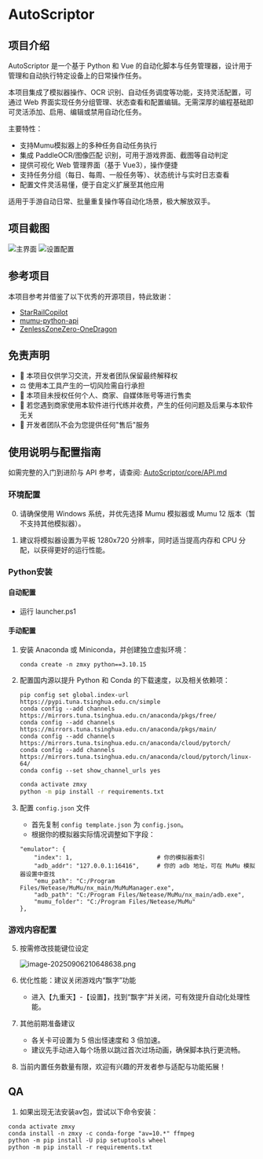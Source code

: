 # AutoScriptor

## 项目介绍
AutoScriptor 是一个基于 Python 和 Vue 的自动化脚本与任务管理器，设计用于管理和自动执行特定设备上的日常操作任务。

本项目集成了模拟器操作、OCR 识别、自动任务调度等功能，支持灵活配置，可通过 Web 界面实现任务分组管理、状态查看和配置编辑。无需深厚的编程基础即可灵活添加、启用、编辑或禁用自动化任务。

主要特性：

- 支持Mumu模拟器上的多种任务自动任务执行
- 集成 PaddleOCR/图像匹配 识别，可用于游戏界面、截图等自动判定
- 提供可视化 Web 管理界面（基于 Vue3），操作便捷
- 支持任务分组（每日、每周、一般任务等）、状态统计与实时日志查看
- 配置文件灵活易懂，便于自定义扩展至其他应用

适用于手游自动日常、批量重复操作等自动化场景，极大解放双手。

## 项目截图
![主界面](https://cdn.nlark.com/yuque/0/2025/png/39311747/1760066454746-f20015f1-a979-41f9-a6b5-74d29878e26b.png?x-oss-process=image%2Fformat%2Cwebp)
![设置配置](https://cdn.nlark.com/yuque/0/2025/png/39311747/1760066548224-6fda07f3-c176-4d6f-a36d-437ec793ca24.png?x-oss-process=image%2Fformat%2Cwebp)

## 参考项目
本项目参考并借鉴了以下优秀的开源项目，特此致谢：
- [StarRailCopilot](https://github.com/LmeSzinc/StarRailCopilot)
- [mumu-python-api](https://github.com/u-wlkjyy/mumu-python-api)
- [ZenlessZoneZero-OneDragon](https://github.com/OneDragon-Anything/ZenlessZoneZero-OneDragon)

## 免责声明
- 📌 本项目仅供学习交流，开发者团队保留最终解释权
- ⚖️ 使用本工具产生的一切风险需自行承担
- 🚫 本项目未授权任何个人、商家、自媒体账号等进行售卖
- 🚫 若您遇到商家使用本软件进行代练并收费，产生的任何问题及后果与本软件无关
- 🚫 开发者团队不会为您提供任何"售后"服务

## 使用说明与配置指南

如需完整的入门到进阶与 API 参考，请查阅: [AutoScriptor/core/API.md](AutoScriptor/core/API.md)

### 环境配置

0. 请确保使用 Windows 系统，并优先选择 Mumu 模拟器或 Mumu 12 版本（暂不支持其他模拟器）。

1. 建议将模拟器设置为平板 1280x720 分辨率，同时适当提高内存和 CPU 分配，以获得更好的运行性能。

### Python安装

#### 自动配置

- 运行 launcher.ps1

#### 手动配置

1. 安装 Anaconda 或 Miniconda，并创建独立虚拟环境：

   ```
   conda create -n zmxy python==3.10.15
   ```

2. 配置国内源以提升 Python 和 Conda 的下载速度，以及相关依赖项：

   ```text
   pip config set global.index-url https://pypi.tuna.tsinghua.edu.cn/simple
   conda config --add channels https://mirrors.tuna.tsinghua.edu.cn/anaconda/pkgs/free/
   conda config --add channels https://mirrors.tuna.tsinghua.edu.cn/anaconda/pkgs/main/
   conda config --add channels https://mirrors.tuna.tsinghua.edu.cn/anaconda/cloud/pytorch/
   conda config --add channels https://mirrors.tuna.tsinghua.edu.cn/anaconda/cloud/pytorch/linux-64/
   conda config --set show_channel_urls yes
   ```

   ```bash
   conda activate zmxy
   python -m pip install -r requirements.txt
   ```

3. 配置 `config.json` 文件

   - 首先复制 `config template.json` 为 `config.json`。
   - 根据你的模拟器实际情况调整如下字段：

   ```
   "emulator": {
       "index": 1,                        # 你的模拟器索引
       "adb_addr": "127.0.0.1:16416",     # 你的 adb 地址，可在 MuMu 模拟器设置中查找
       "emu_path": "C:/Program Files/Netease/MuMu/nx_main/MuMuManager.exe",
       "adb_path": "C:/Program Files/Netease/MuMu/nx_main/adb.exe",
       "mumu_folder": "C:/Program Files/Netease/MuMu"
   },
   ```
### 游戏内容配置

5. 按需修改技能键位设定

   ![image-20250906210648638.png](https://cdn.nlark.com/yuque/0/2025/png/39311747/1757165540832-c46387e3-c580-4705-ba97-7d3c1bd63104.png?x-oss-process=image%2Fformat%2Cwebp)

6. 优化性能：建议关闭游戏内“飘字”功能

   - 进入【九重天】-【设置】，找到“飘字”并关闭，可有效提升自动化处理性能。

7. 其他前期准备建议

   - 各关卡可设置为 5 倍出怪速度和 3 倍加速。
   - 建议先手动进入每个场景以跳过首次过场动画，确保脚本执行更流畅。

8. 当前内置任务数量有限，欢迎有兴趣的开发者参与适配与功能拓展！


## QA
1. 如果出现无法安装av包，尝试以下命令安装：
```
conda activate zmxy
conda install -n zmxy -c conda-forge "av=10.*" ffmpeg
python -m pip install -U pip setuptools wheel
python -m pip install -r requirements.txt
```
